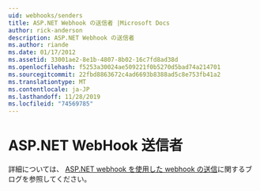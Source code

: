 ```yaml
---
uid: webhooks/senders
title: ASP.NET Webhook の送信者 |Microsoft Docs
author: rick-anderson
description: ASP.NET Webhook の送信者
ms.author: riande
ms.date: 01/17/2012
ms.assetid: 33001ae2-8e1b-4807-8b02-16c7fd8ad38d
ms.openlocfilehash: f5253a30024ae509221f0b5270d5bad74a214701
ms.sourcegitcommit: 22fbd8863672c4ad6693b8388ad5c8e753fb41a2
ms.translationtype: MT
ms.contentlocale: ja-JP
ms.lasthandoff: 11/28/2019
ms.locfileid: "74569785"
---
```

# <a name="aspnet-webhook-senders"></a>ASP.NET WebHook 送信者

詳細については、 [ASP.NET webhook を使用した webhook の送信](https://blogs.msdn.com/b/webdev/archive/2015/09/15/sending-webhooks-with-asp-net-webhooks-preview.aspx)に関するブログを参照してください。
